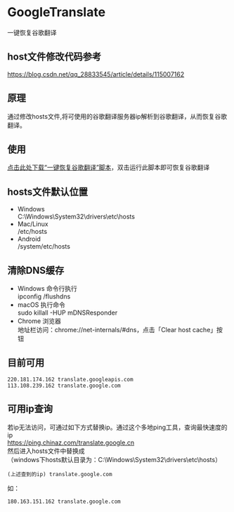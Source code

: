 # GoogleTranslate
一键恢复谷歌翻译

## host文件修改代码参考
https://blog.csdn.net/qq_28833545/article/details/115007162

## 原理
通过修改hosts文件,将可使用的谷歌翻译服务器ip解析到谷歌翻译，从而恢复谷歌翻译。

## 使用
<a href='https://github.com/imoki/GoogleTranslate/releases/download/v1.0.0/GoogleTranslate.bat'>点击此处下载“一键恢复谷歌翻译”脚本</a>，双击运行此脚本即可恢复谷歌翻译  

## hosts文件默认位置
* Windows  
C:\Windows\System32\drivers\etc\hosts
* Mac/Linux  
/etc/hosts
* Android  
/system/etc/hosts

## 清除DNS缓存
* Windows 命令行执行  
ipconfig /flushdns
* macOS 执行命令  
sudo killall -HUP mDNSResponder
* Chrome 浏览器  
地址栏访问：chrome://net-internals/#dns，点击「Clear host cache」按钮
 
## 目前可用
```
220.181.174.162 translate.googleapis.com
113.108.239.162 translate.google.com
```

## 可用ip查询
若ip无法访问，可通过如下方式替换ip。通过这个多地ping工具，查询最快速度的ip  
https://ping.chinaz.com/translate.google.cn  
然后进入hosts文件中替换成  
（windows下hosts默认目录为：C:\Windows\System32\drivers\etc\hosts）
```
(上述查到的ip) translate.google.com
```
如：
```
180.163.151.162 translate.google.com
```
